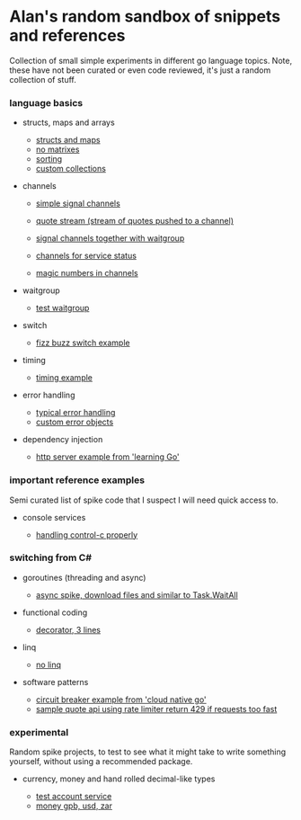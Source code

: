 # Alan's random sandbox of snippets and references

Collection of small simple experiments in different go language topics. Note, these have not been curated or even code reviewed, it's just a random collection of stuff.

### language basics

-   structs, maps and arrays

    -   [structs and maps](pkg/structsandmaps/structsandmaps.go)
    -   [no matrixes](pkg/arrs/matrix.go)
    -   [sorting](pkg/arrs/sorting.go)
    -   [custom collections](pkg/customcollection/string-or-int-list.go)

-   channels

    -   [simple signal channels](pkg/muxyidiomatic/muxyidiomatic-signals.go)
    -   [quote stream (stream of quotes pushed to a channel)](pkg/bloggy/quotestream/quotestream.go)
    -   [signal channels together with waitgroup](pkg/muxyidiomatic/muxyidiomatic-waitgroup.go)

    -   [channels for service status](pkg/channels/channels-for-service-status.go)
    -   [magic numbers in channels](pkg/channels/magic-number-channel.go)

-   waitgroup

    -   [test waitgroup](pkg/testwaitgroup/testwaitgroup.go)

-   switch

    -   [fizz buzz switch example](pkg/switchy/switchy.go)

-   timing

    -   [timing example](pkg/timing/timing.go)

-   error handling

    -   [typical error handling](pkg/errorhandling/errorhandling.go)
    -   [custom error objects](pkg/errorhandling/custom-errors.go)

-   dependency injection

    -   [http server example from 'learning Go'](pkg/dependencyinjection/main.go)

### important reference examples

Semi curated list of spike code that I suspect I will need quick access to.

-   console services

    -   [handling control-c properly](pkg/controlc/controlc.go)

### switching from C#

-   goroutines (threading and async)

    -   [async spike, download files and similar to Task.WaitAll](pkg/bloggy/spikeasync.go)

-   functional coding

    -   [decorator, 3 lines](pkg/decorator/decorator_test.go)

-   linq

    -   [no linq](pkg/nolinq/nolinq.og)

-   software patterns

    -   [circuit breaker example from 'cloud native go'](pkg/bloggy/breaker/breaker.go)
    -   [sample quote api using rate limiter return 429 if requests too fast](pkg/bloggy/quoteapi/quoteapi.go)

### experimental

Random spike projects, to test to see what it might take to write something yourself, without using a recommended package.

-   currency, money and hand rolled decimal-like types

    -   [test account service](pkg/testaccoiuntservice/testaccountservice.go)
    -   [money gpb, usd, zar](pkg/money/money.go)

